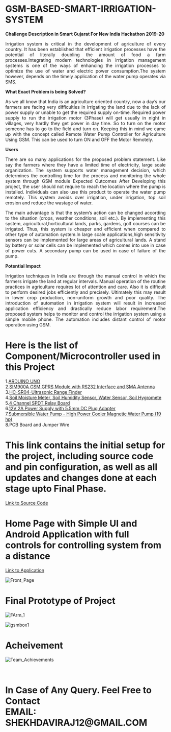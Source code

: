 <h1> GSM-BASED-SMART-IRRIGATION-SYSTEM </h1>

**Challenge Description in Smart Gujarat For New India Hackathon 2019-20**

<p align="justify">Irrigation system is critical in the development of agriculture of every country. It has been established that efficient irrigation processes have the potential of literally doubling the
amount of food a farm processes.Integrating modern technologies in irrigation management systems is one of the ways of enhancing the irrigation processes to optimize the use of water and 
electric power consumption.The system however, depends on the timely application of the water pump operates via SMS. </p>

**What Exact Problem is being Solved?**

<p align="justify">As we all know that India is an agriculture oriented country, now a day’s our farmers are facing very difficulties in irrigating the land due to the lack of power supply or unable to get
the required supply on-time. Required power supply to run the irrigation motor (3Phase) will get usually in night in villages, very hardly they get power in day time. So to turn on the
motor someone has to go to the field and turn on. Keeping this in mind we came up with the concept called Remote Water Pump Controller for Agriculture Using GSM. This can be used to 
turn ON and OFF the Motor Remotely.</p>

**Users**

<p align="justify">There are so many applications for the proposed problem statement. Like say the farmers where they have a limited time of electricity, large scale organization. The system supports
water management decision, which determines the controlling time for the process and monitoring the whole system through GSM module Expected Outcomes After Developing this project, 
the user should not require to reach the location where the pump is installed. Individuals can also use this product to operate the water pump remotely. 
This system avoids over irrigation, under irrigation, top soil erosion and reduce the wastage of water.</p>

<p align="justify">The main advantage is that the system’s action can be changed according to the situation (crops, weather conditions, soil etc.). By implementing this system, agricultural,horticultural lands, 
parks, gardens, golf courses can be irrigated. Thus, this system is cheaper and efficient when compared to other type of automation system.In large scale applications,high sensitivity sensors 
can be implemented for large areas of agricultural lands. A stand by battery or solar cells can be implemented which comes into use in case of power cuts. A
secondary pump can be used in case of failure of the pump.</p>

**Potential Impact**
<p align="justify">Irrigation techniques in India are through the manual control in which the farmers irrigate the land at regular intervals. Manual operation of the routine practices in agriculture requires lot of attention and care. 
Also it is difficult to perform desired jobs efficiently and precisely. Ultimately this may result in lower crop production, non-uniform growth and poor quality. 
The  introduction of automation in irrigation system will result in increased application efficiency and drastically reduce labor requirement.The proposed system helps to monitor and control the irrigation system using a simple mobile phone. 
The automation includes distant control of motor operation using GSM.</p>

<h1> Here is the list of Component/Microcontroller used in this Project </h1>

1.[ARDUINO UNO](https://www.arduino.cc/en/Guide/ArduinoUno/)<br>
2.[SIM900A GSM GPRS Module with RS232 Interface and SMA Antenna](https://www.googleadservices.com/pagead/aclk?sa=L&ai=DChcSEwjV4_GJhOHzAhVQKysKHZK6CBQYABAEGgJzZg&ae=2&ohost=www.google.com&cid=CAESQeD2Oi9cmYEHwfMSGk4RCtQse6USNyCPbmKE02HHN9EJ_Pd6_MoOa7j-_d0ND7vMJN5bOGaCfgqw4l0Bl73wJ8Mc&sig=AOD64_2AVPvPD1JFhs8PI6pxnSMyE-bNoA&ctype=5&q=&ved=2ahUKEwjsh-mJhOHzAhUb7XMBHWwYD1wQ9aACegQIARBC&adurl=)
<br>
3.[HC-SR04-Ultrasonic Range Finder](https://robu.in/product/hc-sr04-ultrasonic-range-finder/)<br>
4.[Soil Moisture Meter, Soil Humidity Sensor, Water Sensor, Soil Hygromete](https://robu.in/product/soil-moisture-meter-soil-humidity-sensor-water-sensor-soil-hygrometer-ardunio/)
<br>
5.[4 Channel SPDT Relay Board](https://robu.in/product/grove-4-channel-spdt-relay/)
<br>
6.[12V 2A Power Supply with 5.5mm DC Plug Adapter](https://robu.in/product/orange-12v-2a-power-supply-with-5-5mm-dc-plug-adapter/)
<br>
7.[Submersible Water Pump - High Power Cooler Magnetic Water Pump  (19 hp)](https://www.flipkart.com/easy-way-submersible-water-pump-high-power-cooler-magnetic/p/itmfe37af4yufupy?pid=WPMFE25T5U7EGUEZ&lid=LSTWPMFE25T5U7EGUEZB7GW3Z&marketplace=FLIPKART&cmpid=content_water-pump_12825718239_u_8965229628_gmc_pla&tgi=sem,1,G,11214002,u,,,516793455547,,,,c,,,,,,,&ef_id=CjwKCAjw5c6LBhBdEiwAP9ejG6DcebWVkbLp8WjrDJcBXAb1aA6GTbcPFuCyUyGu7qfuNu7Wk4EObRoC0WYQAvD_BwE:G:s&s_kwcid=AL!739!3!516793455547!!!u!293946777986!&gclid=CjwKCAjw5c6LBhBdEiwAP9ejG6DcebWVkbLp8WjrDJcBXAb1aA6GTbcPFuCyUyGu7qfuNu7Wk4EObRoC0WYQAvD_BwE)
<br>
8.PCB Board and Jumper Wire
<br>


<h1> This link contains the initial setup for the project, including source code and pin configuration, as well as all updates and changes done at each stage upto Final Phase. </h1> 

[Link to Source Code](https://github.com/shekhdaviraj/-GSM-BASED-SMART-IRRIGATION-SYSTEM-/tree/master/source%20code)

<h1> Home Page with Simple UI and Android Application with full controls for controlling system from a distance </h1>

[Link to Application](https://github.com/shekhdaviraj/-GSM-BASED-SMART-IRRIGATION-SYSTEM-/tree/master/APP)

![Front_Page](https://user-images.githubusercontent.com/29841028/138566218-dc4146ad-f44c-411c-bb0a-908efdf94c65.jpg)

<h1> Final Prototype of Project </h1>

![FArm_1](https://user-images.githubusercontent.com/29841028/138566242-4fe61a6f-159b-4b86-bde0-3ec9deed7f02.jpeg)

![gsmbox1](https://user-images.githubusercontent.com/29841028/138566169-891d47f4-47b1-4d6c-9637-273cb468104c.jpeg)
<br>

<h1> Acheivement </h1>

![Team_Achievements](https://user-images.githubusercontent.com/29841028/138566274-bee37db8-cd62-4f53-9686-83c7aac28828.jpeg)

<br>

<h1> In Case of Any Query. Feel Free to Contact <br> EMAIL: SHEKHDAVIRAJ12@GMAIL.COM </h1>

